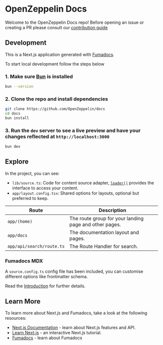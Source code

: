 # OpenZeppelin Docs

Welcome to the OpenZeppelin Docs repo! Before opening an issue or creating a PR please consult our [contribution guide](CONTRIBUTING.md)

## Development

This is a Next.js application generated with
[Fumadocs](https://github.com/fuma-nama/fumadocs).

To start local development follow the steps below

### 1. Make sure [Bun](https://bun.sh) is installed

```bash
bun --version
```

### 2. Clone the repo and install dependencies

```bash
git clone https://github.com/OpenZeppelin/docs
cd docs
bun install
```

### 3. Run the `dev` server to see a live preview and have your changes reflected at `http://localhost:3000`

```bash
bun dev
```


## Explore

In the project, you can see:

- `lib/source.ts`: Code for content source adapter, [`loader()`](https://fumadocs.dev/docs/headless/source-api) provides the interface to access your content.
- `app/layout.config.tsx`: Shared options for layouts, optional but preferred to keep.

| Route                     | Description                                            |
| ------------------------- | ------------------------------------------------------ |
| `app/(home)`              | The route group for your landing page and other pages. |
| `app/docs`                | The documentation layout and pages.                    |
| `app/api/search/route.ts` | The Route Handler for search.                          |

### Fumadocs MDX

A `source.config.ts` config file has been included, you can customise different options like frontmatter schema.

Read the [Introduction](https://fumadocs.dev/docs/mdx) for further details.

## Learn More

To learn more about Next.js and Fumadocs, take a look at the following
resources:

- [Next.js Documentation](https://nextjs.org/docs) - learn about Next.js
  features and API.
- [Learn Next.js](https://nextjs.org/learn) - an interactive Next.js tutorial.
- [Fumadocs](https://fumadocs.vercel.app) - learn about Fumadocs
